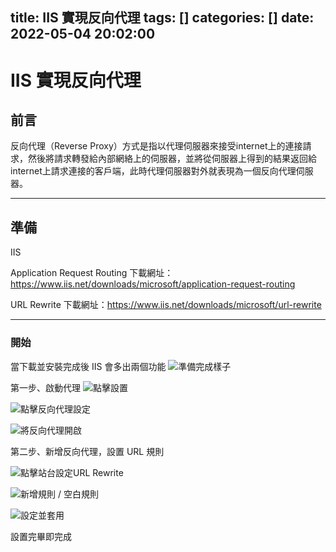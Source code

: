 title: IIS 實現反向代理
tags: []
categories: []
date: 2022-05-04 20:02:00
---
# IIS 實現反向代理


## 前言

反向代理（Reverse Proxy）方式是指以代理伺服器來接受internet上的連接請求，然後將請求轉發給內部網絡上的伺服器，並將從伺服器上得到的結果返回給internet上請求連接的客戶端，此時代理伺服器對外就表現為一個反向代理伺服器。

---

## 準備

IIS

Application Request Routing
下載網址：https://www.iis.net/downloads/microsoft/application-request-routing

URL Rewrite
下載網址：https://www.iis.net/downloads/microsoft/url-rewrite

---

### 開始

當下載並安裝完成後 IIS 會多出兩個功能
![準備完成樣子](1651667908894_new.jpg)


第一步、啟動代理
![點擊設置](1651667908894_1.jpg)

![點擊反向代理設定](1651668036918_2.jpg)

![將反向代理開啟](1651668062343_3.jpg)

第二步、新增反向代理，設置 URL 規則

![點擊站台設定URL Rewrite](1651668152705_1.jpg)

![新增規則 / 空白規則](1651668152705_2.jpg)

![設定並套用](1651668152705_3.jpg)

設置完畢即完成